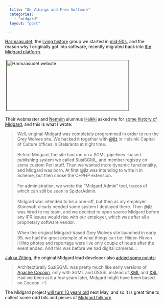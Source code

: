```yaml
---
  title: "On Vikings and Free Software"
  categories: 
    - "midgard"
  layout: "post"

---
```

<p>
<a href="http://www.greywolves.org/">Harmaasudet</a>, the <a href="http://en.wikipedia.org/wiki/Living_history">living history</a> group we started in <a href="http://bergie.iki.fi/blog/2004-04-04-000/">mid-90s</a>, and the reason why I originally got into software, recently migrated back into <a href="http://www.midgard-project.org/midgard/">the Midgard platform</a>. 
</p><p>
<img src="https://d2vqpl3tx84ay5.cloudfront.net/harmaasudet-header-20081029.jpg" height="165" width="397" border="1" hspace="4" vspace="4" alt="Harmaasudet website" title="Harmaasudet website" /></p><p>
Their webmaster and <a href="http://nemein.com/">Nemein</a> alumnus <a href="http://nettiapina.fi/blog/">Heikki</a> asked me for <a href="http://nettiapina.fi/blog/2008/10/29/greywolvesorg-goes-back-to-roots/">some history of Midgard</a>, and this is what I wrote:
</p><blockquote>
Well, original Midgard was completely programmed in order to run the Grey Wolves site. We hacked it together with <a href="http://jukkaz.wordpress.com/">@jlz</a> in Helsinki Capital of Culture offices in Etelaranta at night time.
<br /><br />Before Midgard, the site had run on a SGML pipelines -based publishing system we called SusiSGML, and member registry on some custom Perl stuff. Then we wanted more dynamic functionality, and Midgard was born. At first @jlz was intending to write it in Scheme, but then chose the C+PHP extension.
<br /><br />For administration, we wrote the “Midgard Admin” tool, traces of which can still be seen in SpiderAdmin.
<br /><br />Midgard was intended to be a one-off, but then as my employer Stonesoft clearly needed some system I deployed there. Then @jlz was hired to my team, and we decided to open source Midgard before any IPR issues would rise with our employer, which was after all a proprietary software vendor.
<br /><br />When the original Midgard-based Grey Wolves site launched in early 99, we had the great example of what things can be: Hiiden Hirven Hiihto photos and reportage were live only couple of hours after the event ended. And this was before we had digital cameras… 
</blockquote><p>
<a href="http://jukkaz.wordpress.com/">Jukka Zitting</a>, the original Midgard lead developer also <a href="http://jukkaz.wordpress.com/2008/10/29/flashback-susisgml-midgard-and-cocoon/">added some points</a>:
</p><blockquote>
Architecturally SusiSGML was pretty much like early versions of <a href="http://cocoon.apache.org/">Apache Cocoon</a>, only with SGML and DSSSL instead of <a href="http://www.w3.org/XML/">XML</a> and <a href="http://www.w3.org/Style/XSL/">XSL</a>. Had we been at it a few years later, Midgard might have been based on Cocoon. :-)
</blockquote><p>
The Midgard project <a href="http://www.linuxtoday.com/developer/1999050701705NWSW">will turn 10 years old</a> next May, and so it is great time to collect some odd bits and pieces of <a href="http://www.midgard-project.org/documentation/midgard-release-names/">Midgard folklore</a>.
</p>
